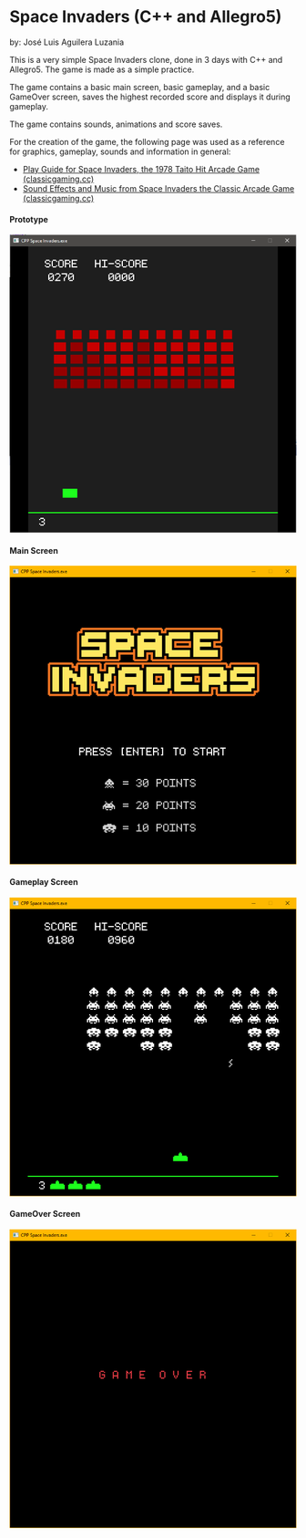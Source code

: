 # Space Invaders (C++ and Allegro5)

by: José Luis Aguilera Luzania

This is a very simple Space Invaders clone, done in 3 days with C++ and Allegro5. The game is made as a simple practice.

The game contains a basic main screen, basic gameplay, and a basic GameOver screen, saves the highest recorded score and displays it during gameplay.

The game contains sounds, animations and score saves.

For the creation of the game, the following page was used as a reference for graphics, gameplay, sounds and information in general:
- [Play Guide for Space Invaders, the 1978 Taito Hit Arcade Game (classicgaming.cc)](http://www.classicgaming.cc/classics/space-invaders/play-guide)
- [Sound Effects and Music from Space Invaders the Classic Arcade Game (classicgaming.cc)](http://www.classicgaming.cc/classics/space-invaders/sounds)

#### Prototype  
![Screenshot](https://github.com/JoseLuis-AL/Cpp-Allegro5-Space-Invaders/blob/main/CPP%20Space%20Invaders/CPP%20Space%20Invaders/Readme%20Images/Prototype%2001.png)

#### Main Screen  
![Screenshot](https://github.com/JoseLuis-AL/Cpp-Allegro5-Space-Invaders/blob/main/CPP%20Space%20Invaders/CPP%20Space%20Invaders/Readme%20Images/Main%20Screen.png
)

#### Gameplay Screen  
![Screenshot](https://github.com/JoseLuis-AL/Cpp-Allegro5-Space-Invaders/blob/main/CPP%20Space%20Invaders/CPP%20Space%20Invaders/Readme%20Images/Gameplay%2001.png)

#### GameOver Screen  
![Screenshot](https://github.com/JoseLuis-AL/Cpp-Allegro5-Space-Invaders/blob/main/CPP%20Space%20Invaders/CPP%20Space%20Invaders/Readme%20Images/GameOver%20Screen.png)
